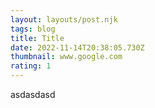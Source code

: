 ```yaml
---
layout: layouts/post.njk
tags: blog
title: Title
date: 2022-11-14T20:38:05.730Z
thumbnail: www.google.com
rating: 1
---
```

a﻿sdasdasd